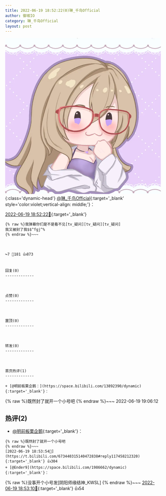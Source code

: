```yaml
---
title: 2022-06-19 18:52:22(0)琳_千鸟Official
author: 御坂IO
category: 琳_千鸟Official
layout: post
---
```


![img](/images/c0a88f85ebd0d056f37b114e0748e69556c8b488.jpg){:class='dynamic-head'}
[@琳_千鸟Official](https://space.bilibili.com/1620923329/dynamic){:target='_blank' style='color:violet;vertical-align: middle;'}：

[2022-06-19 18:52:22🔗](https://t.bilibili.com/673440315140472838){:target='_blank'}

~~~
{% raw %}我弹幕你们是不是看不见[tv_疑问][tv_疑问][tv_疑问]
我又被封了我$$^fgj^%
{% endraw %}~~~



↪️7 💬181 👍873


回复(0)
-------------



点赞(0)
-------------



置顶(0)
-------------



转发(0)
-------------



首页热评(1)
-------------

+ [@明前板栗企鹅：](https://space.bilibili.com/13892390/dynamic){:target='_blank'}：
~~~
{% raw %}既然封了就开一个小号吧
{% endraw %}~~~
2022-06-19 19:06:12


热评(2)
-------------

+ [@明前板栗企鹅](https://space.bilibili.com/13892390/dynamic){:target='_blank'}：
~~~
{% raw %}既然封了就开一个小号吧
{% endraw %}~~~
[2022-06-19 18:53:54🔗](https://t.bilibili.com/673440315140472838#reply117458212320){:target='_blank'} 👍304
+ [@Ender9](https://space.bilibili.com/1986662/dynamic){:target='_blank'}：
~~~
{% raw %}没事开个小号发[阴阳师缘结神_KWSL]
{% endraw %}~~~
[2022-06-19 18:53:10🔗](https://t.bilibili.com/673440315140472838#reply117458248816){:target='_blank'} 👍54


